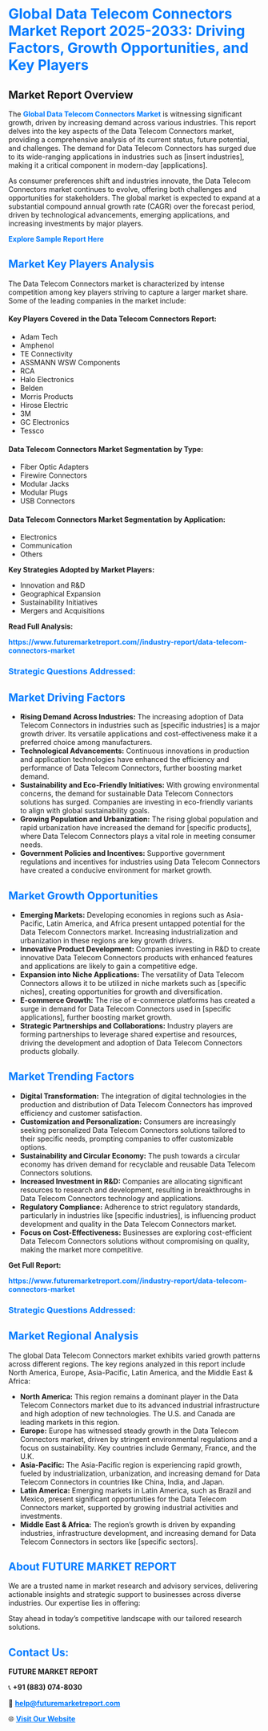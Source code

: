 <h1 style="color: #007BFF;">Global Data Telecom Connectors Market Report 2025-2033: Driving Factors, Growth Opportunities, and Key Players</h1>

<section id="overview">
<h2>Market Report Overview</h2>
<p>The <a href="https://www.futuremarketreport.com//industry-report/data-telecom-connectors-market" style="color: #007BFF; text-decoration: none;"><strong>Global Data Telecom Connectors Market</strong></a> is witnessing significant growth, driven by increasing demand across various industries. This report delves into the key aspects of the Data Telecom Connectors market, providing a comprehensive analysis of its current status, future potential, and challenges. The demand for Data Telecom Connectors has surged due to its wide-ranging applications in industries such as [insert industries], making it a critical component in modern-day [applications].</p>
<p>As consumer preferences shift and industries innovate, the Data Telecom Connectors market continues to evolve, offering both challenges and opportunities for stakeholders. The global market is expected to expand at a substantial compound annual growth rate (CAGR) over the forecast period, driven by technological advancements, emerging applications, and increasing investments by major players.</p>
</section>

<section id="overview">
<p><a href="https://www.futuremarketreport.com//request-sample/reportId=76204" style="color: #007BFF; text-decoration: none;"><strong>Explore Sample Report Here</strong></a></p>
</section>

<section id="key-players">
<h2 style="color: #007BFF;">Market Key Players Analysis</h2>
<p>The Data Telecom Connectors market is characterized by intense competition among key players striving to capture a larger market share. Some of the leading companies in the market include:</p>
<h4>Key Players Covered in the Data Telecom Connectors Report:</h4>
<ul><li>Adam Tech</li><li>Amphenol</li><li>TE Connectivity</li><li>ASSMANN WSW Components</li><li>RCA</li><li>Halo Electronics</li><li>Belden</li><li>Morris Products</li><li>Hirose Electric</li><li>3M</li><li>GC Electronics</li><li>Tessco</li></ul>
<h4>Data Telecom Connectors Market Segmentation by Type:</h4>
<ul><li>Fiber Optic Adapters</li><li>Firewire Connectors</li><li>Modular Jacks</li><li>Modular Plugs</li><li>USB Connectors</li></ul>

<h4>Data Telecom Connectors Market Segmentation by Application:</h4>
<ul><li>Electronics</li><li>Communication</li><li>Others</li></ul>
<p><strong>Key Strategies Adopted by Market Players:</strong></p>
<ul>
<li>Innovation and R&D</li>
<li>Geographical Expansion</li>
<li>Sustainability Initiatives</li>
<li>Mergers and Acquisitions</li>
</ul>
</section>

<section>
<p><strong>Read Full Analysis: </strong></p><a href="https://www.futuremarketreport.com//industry-report/data-telecom-connectors-market" style="color: #007BFF; text-decoration: none;"><strong>https://www.futuremarketreport.com//industry-report/data-telecom-connectors-market</strong></a>
<h3 style="color: #007BFF;">Strategic Questions Addressed:</h3>
</section>

<section id="driving-factors">
<h2 style="color: #007BFF;">Market Driving Factors</h2>
<ul>
<li><strong>Rising Demand Across Industries:</strong> The increasing adoption of Data Telecom Connectors in industries such as [specific industries] is a major growth driver. Its versatile applications and cost-effectiveness make it a preferred choice among manufacturers.</li>
<li><strong>Technological Advancements:</strong> Continuous innovations in production and application technologies have enhanced the efficiency and performance of Data Telecom Connectors, further boosting market demand.</li>
<li><strong>Sustainability and Eco-Friendly Initiatives:</strong> With growing environmental concerns, the demand for sustainable Data Telecom Connectors solutions has surged. Companies are investing in eco-friendly variants to align with global sustainability goals.</li>
<li><strong>Growing Population and Urbanization:</strong> The rising global population and rapid urbanization have increased the demand for [specific products], where Data Telecom Connectors plays a vital role in meeting consumer needs.</li>
<li><strong>Government Policies and Incentives:</strong> Supportive government regulations and incentives for industries using Data Telecom Connectors have created a conducive environment for market growth.</li>
</ul>
</section>

<section id="growth-opportunities">
<h2 style="color: #007BFF;">Market Growth Opportunities</h2>
<ul>
<li><strong>Emerging Markets:</strong> Developing economies in regions such as Asia-Pacific, Latin America, and Africa present untapped potential for the Data Telecom Connectors market. Increasing industrialization and urbanization in these regions are key growth drivers.</li>
<li><strong>Innovative Product Development:</strong> Companies investing in R&D to create innovative Data Telecom Connectors products with enhanced features and applications are likely to gain a competitive edge.</li>
<li><strong>Expansion into Niche Applications:</strong> The versatility of Data Telecom Connectors allows it to be utilized in niche markets such as [specific niches], creating opportunities for growth and diversification.</li>
<li><strong>E-commerce Growth:</strong> The rise of e-commerce platforms has created a surge in demand for Data Telecom Connectors used in [specific applications], further boosting market growth.</li>
<li><strong>Strategic Partnerships and Collaborations:</strong> Industry players are forming partnerships to leverage shared expertise and resources, driving the development and adoption of Data Telecom Connectors products globally.</li>
</ul>
</section>

<section id="trending-factors">
<h2 style="color: #007BFF;">Market Trending Factors</h2>
<ul>
<li><strong>Digital Transformation:</strong> The integration of digital technologies in the production and distribution of Data Telecom Connectors has improved efficiency and customer satisfaction.</li>
<li><strong>Customization and Personalization:</strong> Consumers are increasingly seeking personalized Data Telecom Connectors solutions tailored to their specific needs, prompting companies to offer customizable options.</li>
<li><strong>Sustainability and Circular Economy:</strong> The push towards a circular economy has driven demand for recyclable and reusable Data Telecom Connectors solutions.</li>
<li><strong>Increased Investment in R&D:</strong> Companies are allocating significant resources to research and development, resulting in breakthroughs in Data Telecom Connectors technology and applications.</li>
<li><strong>Regulatory Compliance:</strong> Adherence to strict regulatory standards, particularly in industries like [specific industries], is influencing product development and quality in the Data Telecom Connectors market.</li>
<li><strong>Focus on Cost-Effectiveness:</strong> Businesses are exploring cost-efficient Data Telecom Connectors solutions without compromising on quality, making the market more competitive.</li>
</ul>
</section>

<section>
<p><strong>Get Full Report: </strong></p><a href="https://www.futuremarketreport.com//industry-report/data-telecom-connectors-market" style="color: #007BFF; text-decoration: none;"><strong>https://www.futuremarketreport.com//industry-report/data-telecom-connectors-market</strong></a>
<h3 style="color: #007BFF;">Strategic Questions Addressed:</h3>
</section>


<section id="regional-analysis">
<h2 style="color: #007BFF;">Market Regional Analysis</h2>
<p>The global Data Telecom Connectors market exhibits varied growth patterns across different regions. The key regions analyzed in this report include North America, Europe, Asia-Pacific, Latin America, and the Middle East & Africa:</p>
<ul>
<li><strong>North America:</strong> This region remains a dominant player in the Data Telecom Connectors market due to its advanced industrial infrastructure and high adoption of new technologies. The U.S. and Canada are leading markets in this region.</li>
<li><strong>Europe:</strong> Europe has witnessed steady growth in the Data Telecom Connectors market, driven by stringent environmental regulations and a focus on sustainability. Key countries include Germany, France, and the U.K.</li>
<li><strong>Asia-Pacific:</strong> The Asia-Pacific region is experiencing rapid growth, fueled by industrialization, urbanization, and increasing demand for Data Telecom Connectors in countries like China, India, and Japan.</li>
<li><strong>Latin America:</strong> Emerging markets in Latin America, such as Brazil and Mexico, present significant opportunities for the Data Telecom Connectors market, supported by growing industrial activities and investments.</li>
<li><strong>Middle East & Africa:</strong> The region’s growth is driven by expanding industries, infrastructure development, and increasing demand for Data Telecom Connectors in sectors like [specific sectors].</li>
</ul>
</section>

<footer>
<h2 style="color: #007BFF;">About FUTURE MARKET REPORT</h2>
<p>We are a trusted name in market research and advisory services, delivering actionable insights and strategic support to businesses across diverse industries. Our expertise lies in offering:</p>

<p>Stay ahead in today’s competitive landscape with our tailored research solutions.</p>

<h2 style="color: #007BFF;">Contact Us:</h2>
<p><strong>FUTURE MARKET REPORT</strong></p>
<p>📞 <strong>+91 (883) 074-8030</strong></p>
<p>📧 <strong><a href="mailto:help@futuremarketreport.com" style="color: #007BFF;">help@futuremarketreport.com</a></strong></p>
<p>🌐 <strong><a href="https://www.futuremarketreport.com/" style="color: #007BFF;">Visit Our Website</a></strong></p>
</footer>